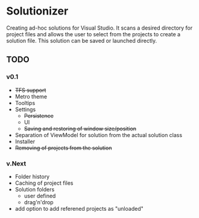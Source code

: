 # Solutionizer

Creating ad-hoc solutions for Visual Studio. It scans a desired directory for project files and allows the user to select from the 
projects to create a solution file. This solution can be saved or launched directly.


## TODO

### v0.1

- <strike>TFS support</strike>
- Metro theme
- Tooltips
- Settings
  - <strike>Persistence</strike>
  - UI
  - <strike>Saving and restoring of window size/position</strike>
- Separation of ViewModel for solution from the actual solution class
- Installer
- <strike>Removing of projects from the solution</strike>

### v.Next

- Folder history
- Caching of project files
- Solution folders
  - user defined
  - drag'n'drop
- add option to add referened projects as "unloaded"